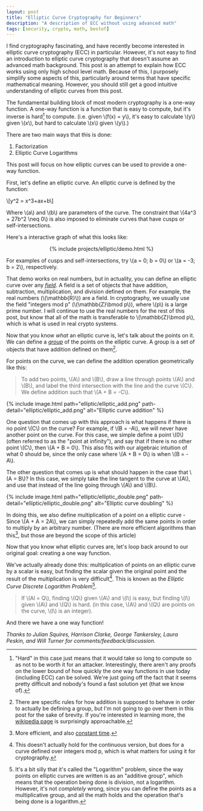 ```yaml
---
layout: post
title: "Elliptic Curve Cryptography for Beginners"
description: "A description of ECC without using advanced math"
tags: [security, crypto, math, bestof]
---
```


I find cryptography fascinating, and have recently become interested in elliptic curve cryptography (ECC) in particular. However, it's not easy to find an introduction to elliptic curve cryptography that doesn't assume an advanced math background. This post is an attempt to explain how ECC works using only high school level math. Because of this, I purposely simplify some aspects of this, particularly around terms that have specific mathematical meaning. However, you should still get a good intuitive understanding of elliptic curves from this post.

The fundamental building block of most modern cryptography is a one-way function. A one-way function is a function that is easy to compute, but it's inverse is hard[^1] to compute. (i.e. given \\(f(x) = y\\), it's easy to calculate \\(y\\) given \\(x\\), but hard to calculate \\(x\\) given \\(y\\).)

There are two main ways that this is done:

1. Factorization
2. Elliptic Curve Logarithms

This post will focus on how elliptic curves can be used to provide a one-way function.

First, let's define an elliptic curve. An elliptic curve is defined by the function:

\\[y^2 = x^3+ax+b\\]

Where \\(a\\) and \\(b\\) are parameters of the curve. The constraint that \\(4a^3 + 27b^2 \neq 0\\) is also imposed to eliminate curves that have cusps or self-intersections.

Here's a interactive graph of what this looks like:

<center>
{% include projects/elliptic/demo.html %}
</center>

For examples of cusps and self-intersections, try \\(a = 0; b = 0\\) or \\(a = -3; b = 2\\), respectively.

That demo works on real numbers, but in actuality, you can define an elliptic curve over any [_field_](https://en.wikipedia.org/wiki/Field_(mathematics)). A field is a set of objects that have addition, subtraction, multiplication, and division defined on them. For example, the real numbers (\\(\mathbb{R}\\)) are a field. In cryptography, we usually use the field "integers mod p" (\\(\mathbb{Z}\bmod p\\)), where \\(p\\) is a large prime number. I will continue to use the real numbers for the rest of this post, but know that all of the math is transferable to \\(\mathbb{Z}\bmod p\\), which is what is used in real crypto systems.

Now that you know _what_ an elliptic curve is, let's talk about the points on it. We can define a [_group_](https://en.wikipedia.org/wiki/Group_(mathematics)) of the points on the elliptic curve. A group is a set of objects that have addition defined on them[^2].

For points on the curve, we can define the addition operation geometrically like this:

> To add two points, \\(A\\) and \\(B\\), draw a line through points \\(A\\) and \\(B\\), and label the third intersection with the line and the curve \\(C\\). We define addition such that \\(A + B = -C\\).

{% include image.html path="elliptic/elliptic_add.png" path-detail="elliptic/elliptic_add.png" alt="Elliptic curve addition" %}

One question that comes up with this approach is what happens if there is no point \\(C\\) on the curve? For example, if \\(B = -A\\), we will never have another point on the curve. For this case, we simple define a point \\(0\\) (often referred to as the "point at infinity"), and say that if there is no other point \\(C\\), then \\(A + B = 0\\). This also fits with our algebraic intuition of what 0 should be, since the only case where \\(A + B = 0\\) is when \\(B = -A\\).

The other question that comes up is what should happen in the case that \\(A = B\\)? In this case, we simply take the line tangent to the curve at \\(A\\), and use that instead of the line going through \\(A\\) and \\(B\\).

{% include image.html path="elliptic/elliptic_double.png" path-detail="elliptic/elliptic_double.png" alt="Elliptic curve doubling" %}

In doing this, we also define multiplication of a point on a elliptic curve - Since \\(A + A = 2A\\), we can simply repeatedly add the same points in order to multiply by an arbitrary number. (There are more efficient algorithms than this[^3], but those are beyond the scope of this article)

Now that you know what elliptic curves are, let's loop back around to our original goal: creating a one way function.

We've actually already done this: multiplication of points on an elliptic curve by a scalar is easy, but finding the scalar given the original point and the result of the multiplication is very difficult[^4]. This is known as the _Elliptic Curve Discrete Logarithm Problem_[^5].

> If \\(Al = Q\\), finding \\(Q\\) given \\(A\\) and \\(l\\) is easy, but finding \\(l\\) given \\(A\\) and \\(Q\\) is hard. (in this case, \\(A\\) and \\(Q\\) are points on the curve, \\(l\\) is an integer).

And there we have a one way function!





*Thanks to Julian Squires, Harrison Clarke, George Tankersley, Laura Peskin, and Will Turner for comments/feedback/discussion.*

[^1]: "Hard" in this case just means that it would take so long to compute so as not to be worth it for an attacker. Interestingly, there aren't any proofs on the lower bound of how quickly the one way functions in use today (including ECC) can be solved. We're just going off the fact that it seems pretty difficult and nobody's found a fast solution yet (that we know of).

[^2]: There are specific rules for how addition is supposed to behave in order to actually be defining a group, but I'm not going to go over them in this post for the sake of brevity. If you're interested in learning more, the [wikipedia page](https://en.wikipedia.org/wiki/Group_(mathematics)) is surprisingly approachable.

[^3]: More efficient, and also [constant time](https://en.wikipedia.org/wiki/Timing_attack).

[^4]: This doesn't actually hold for the continuous version, but does for a curve defined over integers mod p, which is what matters for using it for cryptography.

[^5]: It's a bit silly that it's called the "Logarithm" problem, since the way points on elliptic curves are written is as an "additive group", which means that the operation being done is division, not a logarithm. However, it's not _completely_ wrong, since you can define the points as a multiplicative group, and all the math holds and the operation that's being done is a logarithm.
